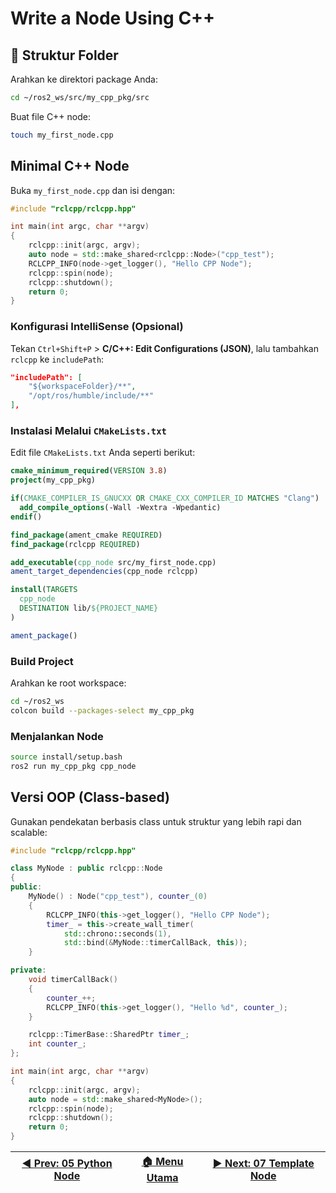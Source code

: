 #  Write a Node Using C++

## 📁 Struktur Folder

Arahkan ke direktori package Anda:

```bash
cd ~/ros2_ws/src/my_cpp_pkg/src
```

Buat file C++ node:

```bash
touch my_first_node.cpp
```

## Minimal C++ Node

Buka `my_first_node.cpp` dan isi dengan:

```cpp
#include "rclcpp/rclcpp.hpp"

int main(int argc, char **argv)
{
    rclcpp::init(argc, argv);
    auto node = std::make_shared<rclcpp::Node>("cpp_test");
    RCLCPP_INFO(node->get_logger(), "Hello CPP Node");
    rclcpp::spin(node);
    rclcpp::shutdown();
    return 0;
}
```

### Konfigurasi IntelliSense (Opsional)

Tekan `Ctrl+Shift+P` > **C/C++: Edit Configurations (JSON)**, lalu tambahkan `rclcpp` ke `includePath`:

```json
"includePath": [
    "${workspaceFolder}/**",
    "/opt/ros/humble/include/**"
],
```

### Instalasi Melalui `CMakeLists.txt`

Edit file `CMakeLists.txt` Anda seperti berikut:

```cmake
cmake_minimum_required(VERSION 3.8)
project(my_cpp_pkg)

if(CMAKE_COMPILER_IS_GNUCXX OR CMAKE_CXX_COMPILER_ID MATCHES "Clang")
  add_compile_options(-Wall -Wextra -Wpedantic)
endif()

find_package(ament_cmake REQUIRED)
find_package(rclcpp REQUIRED)

add_executable(cpp_node src/my_first_node.cpp)
ament_target_dependencies(cpp_node rclcpp)

install(TARGETS
  cpp_node
  DESTINATION lib/${PROJECT_NAME}
)

ament_package()
```

### Build Project

Arahkan ke root workspace:

```bash
cd ~/ros2_ws
colcon build --packages-select my_cpp_pkg
```

### Menjalankan Node

```bash
source install/setup.bash
ros2 run my_cpp_pkg cpp_node
```

## Versi OOP (Class-based)

Gunakan pendekatan berbasis class untuk struktur yang lebih rapi dan scalable:

```cpp
#include "rclcpp/rclcpp.hpp"

class MyNode : public rclcpp::Node
{
public:
    MyNode() : Node("cpp_test"), counter_(0)
    {
        RCLCPP_INFO(this->get_logger(), "Hello CPP Node");
        timer_ = this->create_wall_timer(
            std::chrono::seconds(1),
            std::bind(&MyNode::timerCallBack, this));
    }

private:
    void timerCallBack()
    {
        counter_++;
        RCLCPP_INFO(this->get_logger(), "Hello %d", counter_);
    }

    rclcpp::TimerBase::SharedPtr timer_;
    int counter_;
};

int main(int argc, char **argv)
{
    rclcpp::init(argc, argv);
    auto node = std::make_shared<MyNode>();
    rclcpp::spin(node);
    rclcpp::shutdown();
    return 0;
}
```

| [◀️ Prev: 05 Python Node](../05_python_node/) | [🏠 Menu Utama](/) | [▶️ Next: 07 Template Node](../07_template_node/) |
| -------------------------------------------- | ----------------- | ------------------------------------------------ |